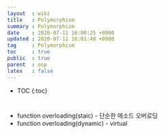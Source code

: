 ```yaml
---
layout  : wiki
title   : Polymorphism
summary : Polymorphism
date    : 2020-07-11 16:00:25 +0900
updated : 2020-07-11 16:01:40 +0900
tag     : Polymorphism
toc     : true
public  : true
parent  : oop
latex   : false
---
```

* TOC
{:toc}

#
- function overloading(staic) - 단순한 메소드 오버로딩
- function overloading(dynamic) - virtual
